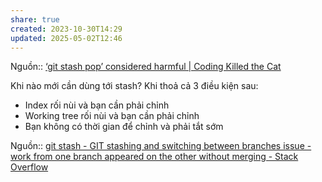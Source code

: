 ```yaml
---
share: true
created: 2023-10-30T14:29
updated: 2025-05-02T12:46
---
```

Nguồn:: [‘git stash pop’ considered harmful | Coding Killed the Cat](https://codingkilledthecat.wordpress.com/2012/04/27/git-stash-pop-considered-harmful/)

Khi nào mới cần dùng tới stash? Khi thoả cả 3 điều kiện sau:
- Index rối nùi và bạn cần phải chỉnh
- Working tree rối nùi và bạn cần phải chỉnh
- Bạn không có thời gian để chỉnh và phải tắt sớm

Nguồn:: [git stash - GIT stashing and switching between branches issue - work from one branch appeared on the other without merging - Stack Overflow](https://stackoverflow.com/a/64577077/3416774)